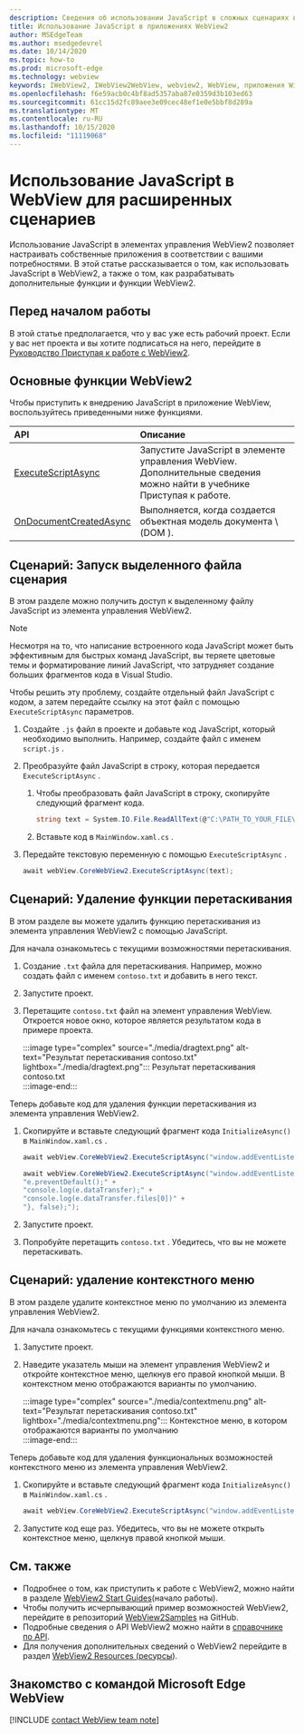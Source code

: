 ```yaml
---
description: Сведения об использовании JavaScript в сложных сценариях в приложениях WebView2
title: Использование JavaScript в приложениях WebView2
author: MSEdgeTeam
ms.author: msedgedevrel
ms.date: 10/14/2020
ms.topic: how-to
ms.prod: microsoft-edge
ms.technology: webview
keywords: IWebView2, IWebView2WebView, webview2, WebView, приложения Win32, Win32, EDGE, ICoreWebView2, ICoreWebView2Host, элемент управления "веб-браузер", HTML Edge
ms.openlocfilehash: f6e59acb0c4bf8ad5357aba87e0359d3b103ed63
ms.sourcegitcommit: 61cc15d2fc89aee3e09cec48ef1e0e5bbf8d289a
ms.translationtype: MT
ms.contentlocale: ru-RU
ms.lasthandoff: 10/15/2020
ms.locfileid: "11119068"
---
```

# Использование JavaScript в WebView для расширенных сценариев  

Использование JavaScript в элементах управления WebView2 позволяет настраивать собственные приложения в соответствии с вашими потребностями.  В этой статье рассказывается о том, как использовать JavaScript в WebView2, а также о том, как разрабатывать дополнительные функции и функции WebView2.  

## Перед началом работы  

В этой статье предполагается, что у вас уже есть рабочий проект.  Если у вас нет проекта и вы хотите подписаться на него, перейдите в [Руководство Приступая к работе с WebView2][Webview2GettingstartedWpf].  

## Основные функции WebView2  

Чтобы приступить к внедрению JavaScript в приложение WebView, воспользуйтесь приведенными ниже функциями.  

| API  | Описание  |
|:--- |:--- |  
| [ExecuteScriptAsync][Webview2ReferenceWpf09515MicrosoftWebExecutescriptasync] | Запустите JavaScript в элементе управления WebView. Дополнительные сведения можно найти в учебнике Приступая к работе. |
| [OnDocumentCreatedAsync][Webview2ReferenceWin3209538Icorewebview2Addscripttoexecuteondocumentcreated] | Выполняется, когда создается объектная модель документа \ (DOM \). |
      
## Сценарий: Запуск выделенного файла сценария  

В этом разделе можно получить доступ к выделенному файлу JavaScript из элемента управления WebView2.  

> [!NOTE]
> Несмотря на то, что написание встроенного кода JavaScript может быть эффективным для быстрых команд JavaScript, вы теряете цветовые темы и форматирование линий JavaScript, что затрудняет создание больших фрагментов кода в Visual Studio.  

Чтобы решить эту проблему, создайте отдельный файл JavaScript с кодом, а затем передайте ссылку на этот файл с помощью `ExecuteScriptAsync` параметров.  

1.  Создайте `.js` файл в проекте и добавьте код JavaScript, который необходимо выполнить.  Например, создайте файл с именем `script.js` .  
1.  Преобразуйте файл JavaScript в строку, которая передается `ExecuteScriptAsync` .  
    1.  Чтобы преобразовать файл JavaScript в строку, скопируйте следующий фрагмент кода.  
        
        ```csharp
        string text = System.IO.File.ReadAllText(@"C:\PATH_TO_YOUR_FILE\script.js");
        ```  
        
    1.  Вставьте код в `MainWindow.xaml.cs` .  
1.  Передайте текстовую переменную с помощью `ExecuteScriptAsync` .  
    
    ```csharp
    await webView.CoreWebView2.ExecuteScriptAsync(text);
    ```  

## Сценарий: Удаление функции перетаскивания  

В этом разделе вы можете удалить функцию перетаскивания из элемента управления WebView2 с помощью JavaScript.  

Для начала ознакомьтесь с текущими возможностями перетаскивания.  

1.  Создание `.txt` файла для перетаскивания.  Например, можно создать файл с именем `contoso.txt` и добавить в него текст.  
1.  Запустите проект.  
1.  Перетащите `contoso.txt` файл на элемент управления WebView.  Откроется новое окно, которое является результатом кода в примере проекта.  
    
    :::image type="complex" source="./media/dragtext.png" alt-text="Результат перетаскивания contoso.txt" lightbox="./media/dragtext.png":::
       Результат перетаскивания contoso.txt  
    :::image-end:::  

Теперь добавьте код для удаления функции перетаскивания из элемента управления WebView2.  

1.  Скопируйте и вставьте следующий фрагмент кода `InitializeAsync()` в `MainWindow.xaml.cs` .   
            
    ```csharp   
    await webView.CoreWebView2.ExecuteScriptAsync("window.addEventListener('dragover',function(e){e.preventDefault();},false);");
    
    await webView.CoreWebView2.ExecuteScriptAsync("window.addEventListener('drop',function(e){" +
    "e.preventDefault();" +
    "console.log(e.dataTransfer);" +
    "console.log(e.dataTransfer.files[0])" +
    "}, false);");
    ```  
          
1.  Запустите проект.  
1.  Попробуйте перетащить `contoso.txt` .  Убедитесь, что вы не можете перетаскивать.  

## Сценарий: удаление контекстного меню  

В этом разделе удалите контекстное меню по умолчанию из элемента управления WebView2.  

Для начала ознакомьтесь с текущими функциями контекстного меню.  

1.  Запустите проект.  
1.  Наведите указатель мыши на элемент управления WebView2 и откройте контекстное меню, щелкнув его правой кнопкой мыши.  В контекстном меню отображаются варианты по умолчанию.  
    
    :::image type="complex" source="./media/contextmenu.png" alt-text="Результат перетаскивания contoso.txt" lightbox="./media/contextmenu.png":::
       Контекстное меню, в котором отображаются варианты по умолчанию  
    :::image-end:::  
    
Теперь добавьте код для удаления функциональных возможностей контекстного меню из элемента управления WebView2.  

1.  Скопируйте и вставьте следующий фрагмент кода `InitializeAsync()` в `MainWindow.xaml.cs` .    
        
    ```csharp   
    await webView.CoreWebView2.ExecuteScriptAsync("window.addEventListener('contextmenu', window => {window.preventDefault();});");
    ```  

1.  Запустите код еще раз.  Убедитесь, что вы не можете открыть контекстное меню, щелкнув правой кнопкой мыши.  
   
## См. также  

*   Подробнее о том, как приступить к работе с WebView2, можно найти в разделе [WebView2 Start Guides][Webview2MainGettingStarted](начало работы).  
*   Чтобы получить исчерпывающий пример возможностей WebView2, перейдите в репозиторий [WebView2Samples][GithubMicrosoftedgeWebview2samples] на GitHub.  
*   Подробные сведения о API WebView2 можно найти в [справочнике по API][Webview2ApiReference].  
*   Для получения дополнительных сведений о WebView2 перейдите в раздел [WebView2 Resources (ресурсы][Webview2MainNextSteps]).  

## Знакомство с командой Microsoft Edge WebView  

[!INCLUDE [contact WebView team note](../includes/contact-webview-team-note.md)]  

<!-- links -->  

[DevtoolsGuideChromiumMain]: ../../devtools-guide-chromium.md "Инструменты разработчика Microsoft EDGE (Chromium) | Документы Microsoft"  


[Webview2ApiReference]: ../webview2-api-reference.md "Справочник по API Microsoft Edge WebView2 | Документы Microsoft"  
[Webview2GettingstartedWpf]: ../gettingstarted/wpf.md "Начало работы с WebView2 в WPF (Предварительная версия) | Документы Microsoft"  
[Webview2MainGettingStarted]: ../index.md#getting-started "Приступая к работе: знакомство с Microsoft Edge WebView2 (Предварительная версия) | Документы Microsoft"  
[Webview2MainNextSteps]: ../index.md#next-steps "Дальнейшие действия — введение в Microsoft Edge WebView2 (Предварительная версия) | Документы Microsoft"  
[Webview2ReferenceWin3209538Icorewebview2Addscripttoexecuteondocumentcreated]: ../reference/win32/0-9-538/icorewebview2.md#addscripttoexecuteondocumentcreated "AddScriptToExecuteOnDocumentCreated-0.9.579-Interface ICoreWebView2 | Документы Microsoft"  
[Webview2ReferenceWpf09515MicrosoftWebExecutescriptasync]: ../reference/wpf/0-9-515/microsoft-web-webview2-wpf-webview2.md#executescriptasync "Класс ExecuteScriptAsync-Microsoft. Web. WebView2. WPF. WebView2 | Документы Microsoft"  

[GithubMicrosoftedgeWebview2samples]: https://github.com/MicrosoftEdge/WebView2Samples "WebView2 Samples-MicrosoftEdge/WebView2Samples | GitHub"  
